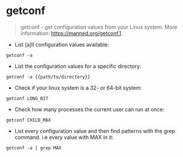 # getconf

> getconf - get configuration values from your Linux system.
> More information: https://manned.org/getconf.1.

- List [a]ll configuration values available:

`getconf -a`

- List the configuration values for a specific directory:

`getconf -a {{path/to/directory}}` 

- Check if your linux system is a 32- or 64-bit system:

`getconf LONG_BIT`

- Check how many processes the current user can run at once:

`getconf CHILD_MAX`

- List every configuration value and then find patterns with the grep command. i.e every value with MAX in it:

`getconf -a | grep MAX`
